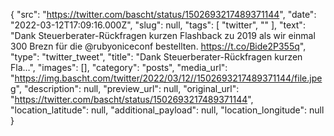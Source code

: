 {
  "src": "https://twitter.com/bascht/status/1502693217489371144",
  "date": "2022-03-12T17:09:16.000Z",
  "slug": null,
  "tags": [
    "twitter",
    ""
  ],
  "text": "Dank Steuerberater-Rückfragen kurzen Flashback zu 2019 als wir einmal 300 Brezn für die @rubyoniceconf bestellten. https://t.co/Bide2P355q",
  "type": "twitter_tweet",
  "title": "Dank Steuerberater-Rückfragen kurzen Fla…",
  "images": [],
  "category": "posts",
  "media_url": "https://img.bascht.com/twitter/2022/03/12//1502693217489371144/file.jpeg",
  "description": null,
  "preview_url": null,
  "original_url": "https://twitter.com/bascht/status/1502693217489371144",
  "location_latitude": null,
  "additional_payload": null,
  "location_longitude": null
}